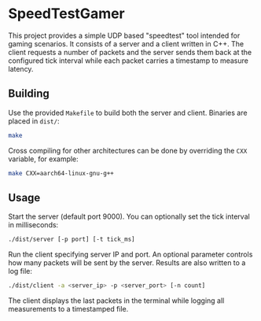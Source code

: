 # SpeedTestGamer

This project provides a simple UDP based "speedtest" tool intended for gaming scenarios. It consists of a server and a client written in C++. The client requests a number of packets and the server sends them back at the configured tick interval while each packet carries a timestamp to measure latency.

## Building

Use the provided `Makefile` to build both the server and client. Binaries are placed in `dist/`:

```sh
make
```

Cross compiling for other architectures can be done by overriding the `CXX` variable, for example:

```sh
make CXX=aarch64-linux-gnu-g++
```

## Usage

Start the server (default port 9000). You can optionally set the tick interval in milliseconds:

```sh
./dist/server [-p port] [-t tick_ms]
```

Run the client specifying server IP and port. An optional parameter controls how many packets will be sent by the server. Results are also written to a log file:

```sh
./dist/client -a <server_ip> -p <server_port> [-n count]
```

The client displays the last packets in the terminal while logging all measurements to a timestamped file.
